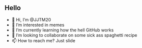 ## Hello
- 👋 Hi, I’m @JJTM20
- 👀 I’m interested in memes
- 🌱 I’m currently learning how the hell GitHub works
- 💞️ I’m looking to collaborate on some sick ass spaghetti recipe
- 📫 How to reach me? Just slide

<!---
JJTM20/JJTM20 is a ✨ special ✨ repository because its `README.md` (this file) appears on your GitHub profile.
You can click the Preview link to take a look at your changes.
--->
